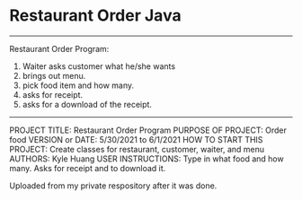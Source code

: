 # Restaurant Order Java
------------------------------------------------------------------------
Restaurant Order Program:
1) Waiter asks customer what he/she wants
2) brings out menu.
3) pick food item and how many.
4) asks for receipt.
5) asks for a download of the receipt.
------------------------------------------------------------------------

PROJECT TITLE: Restaurant Order Program
PURPOSE OF PROJECT: Order food
VERSION or DATE: 5/30/2021 to 6/1/2021
HOW TO START THIS PROJECT: Create classes for restaurant, customer, waiter, and menu
AUTHORS: Kyle Huang
USER INSTRUCTIONS: Type in what food and how many. Asks for receipt and to download it.


Uploaded from my private respository after it was done.
